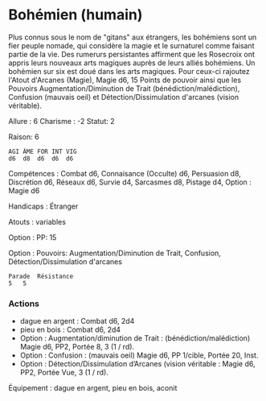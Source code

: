 # Bohémien (humain)

Plus connus sous le nom de "gitans" aux étrangers, les bohémiens sont un fier peuple nomade, qui considère la magie et le surnaturel comme faisant partie de la vie. Des rumerurs persistantes affirment que les Rosecroix ont appris leurs nouveaux arts magiques auprès de leurs alliés bohémiens.
Un bohémien sur six est doué dans les arts magiques. Pour ceux-ci rajoutez l'Atout d'Arcanes (Magie), Magie d6, 15 Points de pouvoir ainsi que les Pouvoirs Augmentation/Diminution de Trait (bénédiction/malédiction), Confusion (mauvais oeil) et Détection/Dissimulation d'arcanes (vision véritable).

Allure : 6
Charisme : -2	Statut: 2

Raison: 6

	AGI	ÂME	FOR	INT	VIG
	d6	d8	d6	d6 	d6

Compétences : Combat d6, Connaisance (Occulte) d6, Persuasion d8, Discrétion d6, Réseaux d6, Survie d4, Sarcasmes d8, Pistage d4, Option : Magie d6

Handicaps : Étranger

Atouts : variables

Option : PP: 15

Option : Pouvoirs: Augmentation/Diminution de Trait, Confusion, Détection/Dissimulation d'arcanes

	Parade	Résistance
	5   5

### Actions
- dague en argent : Combat d6, 2d4
- pieu en bois : Combat d6, 2d4
- Option : Augmentation/diminution de Trait : (bénédiction/malédiction) Magie d6, PP2, Portée 8, 3 (1 / rd).
- Option : Confusion : (mauvais oeil) Magie d6, PP 1/cible, Portée 20, Inst.
- Option : Détection/Dissimulation d’Arcanes (vision véritable : Magie d6, PP2, Portée Vue, 3 (1 / rd).

Équipement : dague en argent, pieu en bois, aconit
